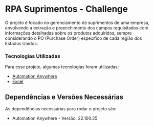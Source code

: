 # RPA Suprimentos - Challenge

O projeto é focado no gerenciamento de suprimentos de uma empresa, envolvendo a extração e preenchimento dos campos requisitados com informações detalhadas sobre os produtos adquiridos, sempre considerando o PO (Purchase Order) específico de cada região dos Estados Unidos.

### Tecnologias Utilizadas

Para esse projeto, algumas tecnologias foram utilizadas:

* [Automation Anywhere](https://www.automationanywhere.com/)
* [Excel]()

## Dependências e Versões Necessárias

As dependências necessárias para rodar o projeto são:

* Automation Anywhere - Versão: 22.100.25

